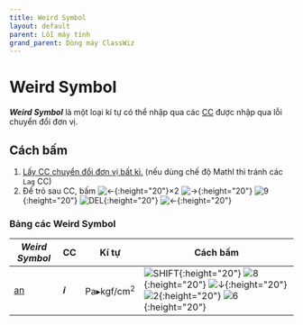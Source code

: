 ```yaml
---
title: Weird Symbol
layout: default
parent: Lỗi máy tính
grand_parent: Dòng máy ClassWiz
---
```


# Weird Symbol
***Weird Symbol*** là một loại kí tự có thể nhập qua các [CC](/thu-vien-ma-tran/docs/fx880btg/loi-may-tinh/cc.html) được nhập qua lỗi chuyển đổi đơn vị.

## Cách bấm
1. [Lấy CC chuyển đổi đơn vị bất kì.](/thu-vien-ma-tran/docs/classwiz/loi-may-tinh/cc.html#cc-chuyển-đổi-đơn-vị) (nếu dùng chế độ MathI thì tránh các `Lag` CC)
2. Để trỏ sau CC, bấm ![←]{:height="20"}×2 ![→]{:height="20"} ![9]{:height="20"} ![DEL]{:height="20"} ![←]{:height="20"}

### Bảng các Weird Symbol

| *Weird Symbol* | CC | Kí tự | Cách bấm |
|--|--|--|--|
| [an](/thu-vien-ma-tran/docs/fx880btg/loi-may-tinh/ki-tu-an.html) | 𝒊 | Pa▸kgf/cm<sup>2</sup> | ![SHIFT]{:height="20"} ![8]{:height="20"} ![↓]{:height="20"} ![2]{:height="20"} ![6]{:height="20"}

[SHIFT]: /thu-vien-ma-tran/images/classwiz/shift.png
[MENU]: /thu-vien-ma-tran/images/classwiz/menu.png
[←]: /thu-vien-ma-tran/images/classwiz/dpad_left.png
[→]: /thu-vien-ma-tran/images/classwiz/dpad_right.png
[↓]: /thu-vien-ma-tran/images/classwiz/dpad_down.png
[CALC]: /thu-vien-ma-tran/images/classwiz/calc.png
[√]: /thu-vien-ma-tran/images/classwiz/sqrt.png
[ENG]: /thu-vien-ma-tran/images/classwiz/eng.png
[DEL]: /thu-vien-ma-tran/images/classwiz/del.png
[AC]: /thu-vien-ma-tran/images/classwiz/ac.png
[1]: /thu-vien-ma-tran/images/classwiz/1.png
[2]: /thu-vien-ma-tran/images/classwiz/2.png
[6]: /thu-vien-ma-tran/images/classwiz/6.png
[7]: /thu-vien-ma-tran/images/classwiz/7.png
[8]: /thu-vien-ma-tran/images/classwiz/8.png
[9]: /thu-vien-ma-tran/images/classwiz/9.png
[.]: /thu-vien-ma-tran/images/classwiz/decimal.png
[=]: /thu-vien-ma-tran/images/classwiz/exec.png